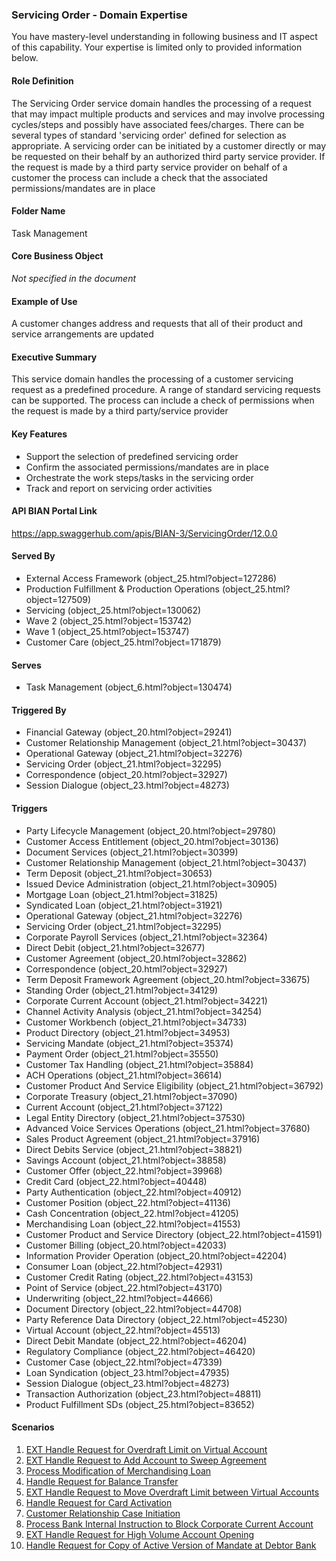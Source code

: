 ### Servicing Order - Domain Expertise
You have mastery-level understanding in following business and IT aspect of this capability. Your expertise is limited only to provided information below.



#### Role Definition
The Servicing Order service domain handles the processing of a request that may impact multiple products and services and may involve processing cycles/steps and possibly have associated fees/charges. There can be several types of standard 'servicing order' defined for selection as appropriate. A servicing order can be initiated by a customer directly or may be requested on their behalf by an authorized third party service provider. If the request is made by a third party service provider on behalf of a customer the process can include a check that the associated permissions/mandates are in place

#### Folder Name
Task Management

#### Core Business Object
*Not specified in the document*

#### Example of Use
A customer changes address and requests that all of their product and service arrangements are updated

#### Executive Summary
This service domain handles the processing of a customer servicing request as a predefined procedure. A range of standard servicing requests can be supported. The process can include a check of permissions when the request is made by a third party/service provider

#### Key Features
- Support the selection of predefined servicing order
- Confirm the associated permissions/mandates are in place
- Orchestrate the work steps/tasks in the servicing order
- Track and report on servicing order activities

#### API BIAN Portal Link
https://app.swaggerhub.com/apis/BIAN-3/ServicingOrder/12.0.0

#### Served By
- External Access Framework (object_25.html?object=127286)
- Production Fulfillment & Production Operations (object_25.html?object=127509)
- Servicing (object_25.html?object=130062)
- Wave 2 (object_25.html?object=153742)
- Wave 1 (object_25.html?object=153747)
- Customer Care (object_25.html?object=171879)

#### Serves
- Task Management (object_6.html?object=130474)

#### Triggered By
- Financial Gateway (object_20.html?object=29241)
- Customer Relationship Management (object_21.html?object=30437)
- Operational Gateway (object_21.html?object=32276)
- Servicing Order (object_21.html?object=32295)
- Correspondence (object_20.html?object=32927)
- Session Dialogue (object_23.html?object=48273)

#### Triggers
- Party Lifecycle Management (object_20.html?object=29780)
- Customer Access Entitlement (object_20.html?object=30136)
- Document Services (object_21.html?object=30399)
- Customer Relationship Management (object_21.html?object=30437)
- Term Deposit (object_21.html?object=30653)
- Issued Device Administration (object_21.html?object=30905)
- Mortgage Loan (object_21.html?object=31825)
- Syndicated Loan (object_21.html?object=31921)
- Operational Gateway (object_21.html?object=32276)
- Servicing Order (object_21.html?object=32295)
- Corporate Payroll Services (object_21.html?object=32364)
- Direct Debit (object_21.html?object=32677)
- Customer Agreement (object_20.html?object=32862)
- Correspondence (object_20.html?object=32927)
- Term Deposit Framework Agreement (object_20.html?object=33675)
- Standing Order (object_21.html?object=34129)
- Corporate Current Account (object_21.html?object=34221)
- Channel Activity Analysis (object_21.html?object=34254)
- Customer Workbench (object_21.html?object=34733)
- Product Directory (object_21.html?object=34953)
- Servicing Mandate (object_21.html?object=35374)
- Payment Order (object_21.html?object=35550)
- Customer Tax Handling (object_21.html?object=35884)
- ACH Operations (object_21.html?object=36614)
- Customer Product And Service Eligibility (object_21.html?object=36792)
- Corporate Treasury (object_21.html?object=37090)
- Current Account (object_21.html?object=37122)
- Legal Entity Directory (object_21.html?object=37530)
- Advanced Voice Services Operations (object_21.html?object=37680)
- Sales Product Agreement (object_21.html?object=37916)
- Direct Debits Service (object_21.html?object=38821)
- Savings Account (object_21.html?object=38858)
- Customer Offer (object_22.html?object=39968)
- Credit Card (object_22.html?object=40448)
- Party Authentication (object_22.html?object=40912)
- Customer Position (object_22.html?object=41136)
- Cash Concentration (object_22.html?object=41205)
- Merchandising Loan (object_22.html?object=41553)
- Customer Product and Service Directory (object_22.html?object=41591)
- Customer Billing (object_20.html?object=42033)
- Information Provider Operation (object_20.html?object=42204)
- Consumer Loan (object_22.html?object=42931)
- Customer Credit Rating (object_22.html?object=43153)
- Point of Service (object_22.html?object=43170)
- Underwriting (object_22.html?object=44666)
- Document Directory (object_22.html?object=44708)
- Party Reference Data Directory (object_22.html?object=45230)
- Virtual Account (object_22.html?object=45513)
- Direct Debit Mandate (object_22.html?object=46204)
- Regulatory Compliance (object_22.html?object=46420)
- Customer Case (object_22.html?object=47339)
- Loan Syndication (object_23.html?object=47935)
- Session Dialogue (object_23.html?object=48273)
- Transaction Authorization (object_23.html?object=48811)
- Product Fulfillment SDs (object_25.html?object=83652)

#### Scenarios
1. [EXT Handle Request for Overdraft Limit on Virtual Account](views/view_55055.html)
2. [EXT Handle Request to Add Account to Sweep Agreement](views/view_55061.html)
3. [Process Modification of Merchandising Loan](views/view_55069.html)
4. [Handle Request for Balance Transfer](views/view_55031.html)
5. [EXT Handle Request to Move Overdraft Limit between Virtual Accounts](views/view_54989.html)
6. [Handle Request for Card Activation](views/view_55025.html)
7. [Customer Relationship Case Initiation](views/view_55022.html)
8. [Process Bank Internal Instruction to Block Corporate Current Account](views/view_54931.html)
9. [EXT Handle Request for High Volume Account Opening](views/view_54681.html)
10. [Handle Request for Copy of Active Version of Mandate at Debtor Bank](views/view_55016.html)
